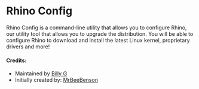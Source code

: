 # Rhino Config
Rhino Config is a command-line utility that allows you to configure Rhino, our utility tool that allows you to upgrade the distribution. You will be able to configure Rhino to download and install the latest Linux kernel, proprietary drivers and more!

#### Credits:
- Maintained by [Billy G](https://github.com/jbrgilbrech)
- Initially created by: [MrBeeBenson](https://mrbeebenson.github.io)

